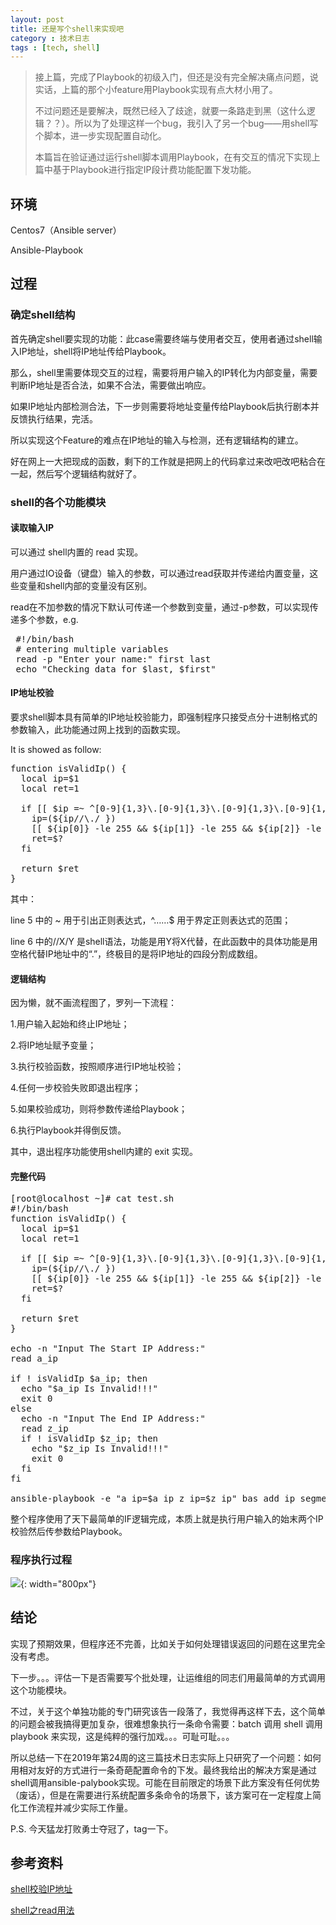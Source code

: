 ```yaml
---
layout: post
title: 还是写个shell来实现吧
category : 技术日志
tags : [tech, shell]
---
```

>接上篇，完成了Playbook的初级入门，但还是没有完全解决痛点问题，说实话，上篇的那个小feature用Playbook实现有点大材小用了。
>
>不过问题还是要解决，既然已经入了歧途，就要一条路走到黑（这什么逻辑？？）。所以为了处理这样一个bug，我引入了另一个bug——用shell写个脚本，进一步实现配置自动化。
>
>本篇旨在验证通过运行shell脚本调用Playbook，在有交互的情况下实现上篇中基于Playbook进行指定IP段计费功能配置下发功能。


## 环境

Centos7（Ansible server）

Ansible-Playbook

## 过程

### 确定shell结构

首先确定shell要实现的功能：此case需要终端与使用者交互，使用者通过shell输入IP地址，shell将IP地址传给Playbook。

那么，shell里需要体现交互的过程，需要将用户输入的IP转化为内部变量，需要判断IP地址是否合法，如果不合法，需要做出响应。

如果IP地址内部检测合法，下一步则需要将地址变量传给Playbook后执行剧本并反馈执行结果，完活。

所以实现这个Feature的难点在IP地址的输入与检测，还有逻辑结构的建立。

好在网上一大把现成的函数，剩下的工作就是把网上的代码拿过来改吧改吧粘合在一起，然后写个逻辑结构就好了。

### shell的各个功能模块

#### 读取输入IP

可以通过 shell内置的 read 实现。

用户通过IO设备（键盘）输入的参数，可以通过read获取并传递给内置变量，这些变量和shell内部的变量没有区别。

read在不加参数的情况下默认可传递一个参数到变量，通过-p参数，可以实现传递多个参数，e.g.

<pre class="brush: cpp">
 #!/bin/bash
 # entering multiple variables
 read -p "Enter your name:" first last
 echo "Checking data for $last, $first"
</pre>

#### IP地址校验

要求shell脚本具有简单的IP地址校验能力，即强制程序只接受点分十进制格式的参数输入，此功能通过网上找到的函数实现。

It is showed as follow:
<pre class="brush: cpp">
function isValidIp() {
  local ip=$1
  local ret=1

  if [[ $ip =~ ^[0-9]{1,3}\.[0-9]{1,3}\.[0-9]{1,3}\.[0-9]{1,3}$ ]]; then
    ip=(${ip//\./ })
    [[ ${ip[0]} -le 255 && ${ip[1]} -le 255 && ${ip[2]} -le 255 && ${ip[3]} -le 255 ]]
    ret=$?
  fi

  return $ret
}
</pre>

其中：

line 5 中的 ~ 用于引出正则表达式，^……$ 用于界定正则表达式的范围；

line 6 中的//X/Y 是shell语法，功能是用Y将X代替，在此函数中的具体功能是用空格代替IP地址中的“.”，终极目的是将IP地址的四段分割成数组。

#### 逻辑结构

因为懒，就不画流程图了，罗列一下流程：

1.用户输入起始和终止IP地址；

2.将IP地址赋予变量；

3.执行校验函数，按照顺序进行IP地址校验；

4.任何一步校验失败即退出程序；

5.如果校验成功，则将参数传递给Playbook；

6.执行Playbook并得倒反馈。

其中，退出程序功能使用shell内建的 exit 实现。

#### 完整代码
<pre class="brush: cpp">
[root@localhost ~]# cat test.sh
#!/bin/bash
function isValidIp() {
  local ip=$1
  local ret=1

  if [[ $ip =~ ^[0-9]{1,3}\.[0-9]{1,3}\.[0-9]{1,3}\.[0-9]{1,3}$ ]]; then
    ip=(${ip//\./ })
    [[ ${ip[0]} -le 255 && ${ip[1]} -le 255 && ${ip[2]} -le 255 && ${ip[3]} -le 255 ]]
    ret=$?
  fi

  return $ret
}

echo -n "Input The Start IP Address:"
read a_ip

if ! isValidIp $a_ip; then
  echo "$a_ip Is Invalid!!!"
  exit 0
else
  echo -n "Input The End IP Address:"
  read z_ip
  if ! isValidIp $z_ip; then
    echo "$z_ip Is Invalid!!!"
    exit 0
  fi
fi

ansible-playbook -e "a_ip=$a_ip z_ip=$z_ip" bas_add_ip_segments.yml
</pre>

整个程序使用了天下最简单的IF逻辑完成，本质上就是执行用户输入的始末两个IP校验然后传参数给Playbook。

### 程序执行过程

![](   https://themeiwu.com/img/tech/20190614tech01.PNG){: width="800px"}

## 结论

实现了预期效果，但程序还不完善，比如关于如何处理错误返回的问题在这里完全没有考虑。

下一步。。。评估一下是否需要写个批处理，让运维组的同志们用最简单的方式调用这个功能模块。

不过，关于这个单独功能的专门研究该告一段落了，我觉得再这样下去，这个简单的问题会被我搞得更加复杂，很难想象执行一条命令需要：batch 调用 shell 调用 playbook 来实现，这是纯粹的强行加戏。。。可耻可耻。。。

所以总结一下在2019年第24周的这三篇技术日志实际上只研究了一个问题：如何用相对友好的方式进行一条奇葩配置命令的下发。最终我给出的解决方案是通过shell调用ansible-palybook实现。可能在目前限定的场景下此方案没有任何优势（废话），但是在需要进行系统配置多条命令的场景下，该方案可在一定程度上简化工作流程并减少实际工作量。

P.S. 今天猛龙打败勇士夺冠了，tag一下。

## 参考资料

[shell校验IP地址](https://blog.csdn.net/butterfly5211314/article/details/83095330)

[shell之read用法](https://www.cnblogs.com/wangtao1993/archive/2016/12/06/6136169.html)

